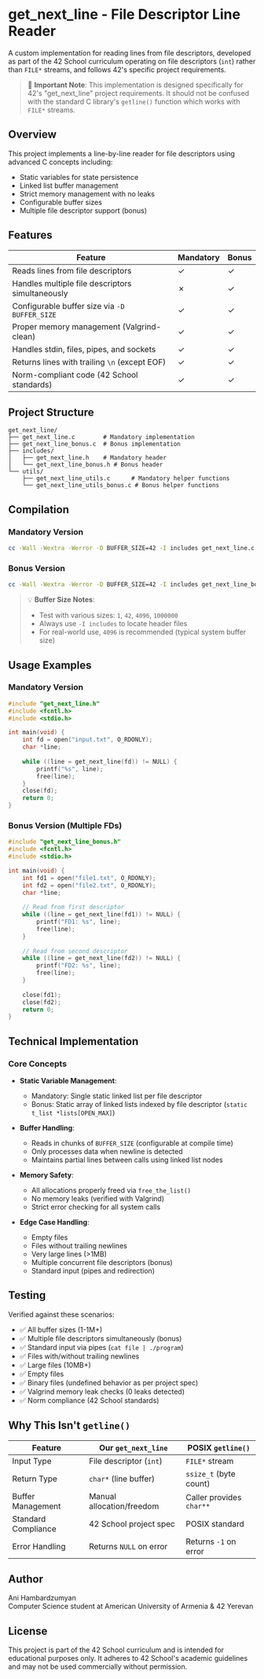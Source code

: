 # get_next_line - File Descriptor Line Reader

A custom implementation for reading lines from file descriptors, developed as part of the 42 School curriculum operating on file descriptors (`int`) rather than `FILE*` streams, and follows 42's specific project requirements.

> 📌 **Important Note**: This implementation is designed specifically for 42's "get_next_line" project requirements. It should not be confused with the standard C library's `getline()` function which works with `FILE*` streams.

## Overview
This project implements a line-by-line reader for file descriptors using advanced C concepts including:
- Static variables for state persistence
- Linked list buffer management
- Strict memory management with no leaks
- Configurable buffer sizes
- Multiple file descriptor support (bonus)

## Features
| Feature | Mandatory | Bonus |
|---------|-----------|-------|
| Reads lines from file descriptors | ✓ | ✓ |
| Handles multiple file descriptors simultaneously | ✗ | ✓ |
| Configurable buffer size via `-D BUFFER_SIZE` | ✓ | ✓ |
| Proper memory management (Valgrind-clean) | ✓ | ✓ |
| Handles stdin, files, pipes, and sockets | ✓ | ✓ |
| Returns lines with trailing `\n` (except EOF) | ✓ | ✓ |
| Norm-compliant code (42 School standards) | ✓ | ✓ |

## Project Structure
```
get_next_line/
├── get_next_line.c        # Mandatory implementation
├── get_next_line_bonus.c  # Bonus implementation
├── includes/
│   ├── get_next_line.h    # Mandatory header
│   └── get_next_line_bonus.h # Bonus header
└── utils/
    ├── get_next_line_utils.c      # Mandatory helper functions
    └── get_next_line_utils_bonus.c # Bonus helper functions
```

## Compilation
### Mandatory Version
```bash
cc -Wall -Wextra -Werror -D BUFFER_SIZE=42 -I includes get_next_line.c utils/get_next_line_utils.c -o gnl
```

### Bonus Version
```bash
cc -Wall -Wextra -Werror -D BUFFER_SIZE=42 -I includes get_next_line_bonus.c utils/get_next_line_utils_bonus.c -o gnl_bonus
```

> 💡 **Buffer Size Notes**:
> - Test with various sizes: `1`, `42`, `4096`, `1000000`
> - Always use `-I includes` to locate header files
> - For real-world use, `4096` is recommended (typical system buffer size)

## Usage Examples
### Mandatory Version
```c
#include "get_next_line.h"
#include <fcntl.h>
#include <stdio.h>

int main(void) {
    int fd = open("input.txt", O_RDONLY);
    char *line;
    
    while ((line = get_next_line(fd)) != NULL) {
        printf("%s", line);
        free(line);
    }
    close(fd);
    return 0;
}
```

### Bonus Version (Multiple FDs)
```c
#include "get_next_line_bonus.h"
#include <fcntl.h>
#include <stdio.h>

int main(void) {
    int fd1 = open("file1.txt", O_RDONLY);
    int fd2 = open("file2.txt", O_RDONLY);
    char *line;
    
    // Read from first descriptor
    while ((line = get_next_line(fd1)) != NULL) {
        printf("FD1: %s", line);
        free(line);
    }
    
    // Read from second descriptor
    while ((line = get_next_line(fd2)) != NULL) {
        printf("FD2: %s", line);
        free(line);
    }
    
    close(fd1);
    close(fd2);
    return 0;
}
```

## Technical Implementation
### Core Concepts
- **Static Variable Management**:
  - Mandatory: Single static linked list per file descriptor
  - Bonus: Static array of linked lists indexed by file descriptor (`static t_list *lists[OPEN_MAX]`)
  
- **Buffer Handling**:
  - Reads in chunks of `BUFFER_SIZE` (configurable at compile time)
  - Only processes data when newline is detected
  - Maintains partial lines between calls using linked list nodes

- **Memory Safety**:
  - All allocations properly freed via `free_the_list()`
  - No memory leaks (verified with Valgrind)
  - Strict error checking for all system calls

- **Edge Case Handling**:
  - Empty files
  - Files without trailing newlines
  - Very large lines (>1MB)
  - Multiple concurrent file descriptors (bonus)
  - Standard input (pipes and redirection)

## Testing
Verified against these scenarios:
- ✅ All buffer sizes (1-1M+)
- ✅ Multiple file descriptors simultaneously (bonus)
- ✅ Standard input via pipes (`cat file | ./program`)
- ✅ Files with/without trailing newlines
- ✅ Large files (10MB+)
- ✅ Empty files
- ✅ Binary files (undefined behavior as per project spec)
- ✅ Valgrind memory leak checks (0 leaks detected)
- ✅ Norm compliance (42 School standards)

## Why This Isn't `getline()`
| Feature | Our `get_next_line` | POSIX `getline()` |
|---------|---------------------|-------------------|
| Input Type | File descriptor (`int`) | `FILE*` stream |
| Return Type | `char*` (line buffer) | `ssize_t` (byte count) |
| Buffer Management | Manual allocation/freedom | Caller provides `char**` |
| Standard Compliance | 42 School project spec | POSIX standard |
| Error Handling | Returns `NULL` on error | Returns `-1` on error |

## Author
Ani Hambardzumyan  
Computer Science student at American University of Armenia & 42 Yerevan
## License
This project is part of the 42 School curriculum and is intended for educational purposes only. It adheres to 42 School's academic guidelines and may not be used commercially without permission.

